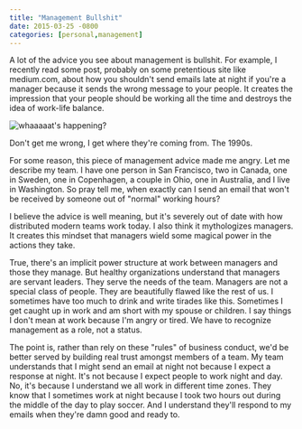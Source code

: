 ```yaml
---
title: "Management Bullshit"
date: 2015-03-25 -0800
categories: [personal,management]
---
```


A lot of the advice you see about management is bullshit. For example, I recently read some post, probably on some pretentious site like medium.com, about how you shouldn't send emails late at night if you're a manager because it sends the wrong message to your people. It creates the impression that your people should be working all the time and destroys the idea of work-life balance.

![whaaaaat's happening?](https://cloud.githubusercontent.com/assets/19977/6819836/ee52113e-d284-11e4-9ac2-08f05ca1cb27.png)

Don't get me wrong, I get where they're coming from. The 1990s.

For some reason, this piece of management advice made me angry. Let me describe my team. I have one person in San Francisco, two in Canada, one in Sweden, one in Copenhagen, a couple in Ohio, one in Australia, and I live in Washington. So pray tell me, when exactly can I send an email that won't be received by someone out of "normal" working hours?

I believe the advice is well meaning, but it's severely out of date with how distributed modern teams work today. I also think it mythologizes managers. It creates this mindset that managers wield some magical power in the actions they take.

True, there's an implicit power structure at work between managers and those they manage. But healthy organizations understand that managers are servant leaders. They serve the needs of the team. Managers are not a special class of people. They are beautifully flawed like the rest of us. I sometimes have too much to drink and write tirades like this. Sometimes I get caught up in work and am short with my spouse or children. I say things I don't mean at work because I'm angry or tired. We have to recognize management as a role, not a status.

The point is, rather than rely on these "rules" of business conduct, we'd be better served by building real trust amongst members of a team. My team understands that I might send an email at night not because I expect a response at night. It's not because I expect people to work night and day. No, it's because I understand we all work in different time zones. They know that I sometimes work at night because I took two hours out during the middle of the day to play soccer. And I understand they'll respond to my emails when they're damn good and ready to.
